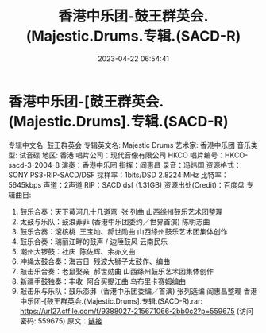 ﻿---
title: 香港中乐团-鼓王群英会.(Majestic.Drums.专辑.(SACD-R)
date: 2023-04-22 06:54:41
categories: 古典音乐、新世纪、纯音雅乐
tags: 纯音雅乐
---
# 香港中乐团-[鼓王群英会.(Majestic.Drums].专辑.(SACD-R)

专辑中文名: 鼓王群英会
专辑英文名: Majestic Drums
艺术家: 香港中乐团
音乐类型: 试音碟
地区: 香港
唱片公司：现代音像有限公司 HKCO
唱片编号：HKCO-sacd-3-2004-8
演奏：香港中乐团
指挥：阎惠昌
录音：冯炜国
资源格式：SONY PS3-RIP-SACD/DSF
採样率：1bits/DSD 2.8224 MHz
比特率：5645kbps
声道：2声道
RIP：SACD dsf (1.31GB)
资源出处(Credit)：百度盘
专辑曲目:
01. 鼓乐合奏：天下黄河几十几道弯  张 列曲
山西绦州鼓乐艺术团整理
02. 太鼓与乐队：鼓浪菲菲 (香港中乐团委约／世界首演) 陈明志曲
03. 鼓乐合奏：滚核桃  王宝灿、郝世勋曲
山西绦州鼓乐艺术团集体创作
04. 鼓乐合奏：瑞丽江畔的鼓声 / 边陲鼓风
云南民乐
05. 潮州大锣鼓：社庆  陈佐辉、余亦文曲
06. 冲绳太鼓合奏：海吉日  残波大狮子太鼓作、编曲
07. 敲击乐合奏：老鼠娶亲  郝世勋曲
山西绦州鼓乐艺术团集体创作
08. 新疆手鼓独奏：丰收  阿合买提江曲
乌布里卡赛姆编曲
09. 敲击乐与乐队：鼓乐澎湃  (香港中乐团委编／首演)
张列选编 阎惠昌整理
香港中乐团-[鼓王群英会.(Majestic.Drums].专辑.(SACD-R).rar: https://url27.ctfile.com/f/9388027-215671066-2bb0c2?p=559675
(访问密码: 559675)
原文：[链接](https://blog.sina.com.cn/s/blog_1647c7e76010311jo.html)